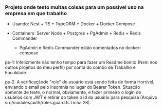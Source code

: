 ### Projeto onde testo muitas coisas para um possível uso na empresa em que trabalho

* Usando: Nest + TS + TypeORM + Docker + Docker Compose

* Containers: Server Node + Postgres + PgAdmin + Redis + Redis Commander
  *  PgAdmin e Redis Commander estão comentados no docker-compose

ps-1: Infelizmente não tenho tempo para fazer um Readme bonito (Nem nos outros projetos do meu perfil) por conta do combo de Trabalho e Faculdade.

ps-2: A verificaçãode "role" do usuário está sendo feita de forma Horrível, enviando o email pelo insomnia no lugar do Bearer Token. Situação somente de teste, o normal, obviamente, é fazer primeiro o login de usuários com JWT e retirar do token o id do usuário para pesquisa (Arquivo src/modules/auth/roles.guard.ts Linha 28).
